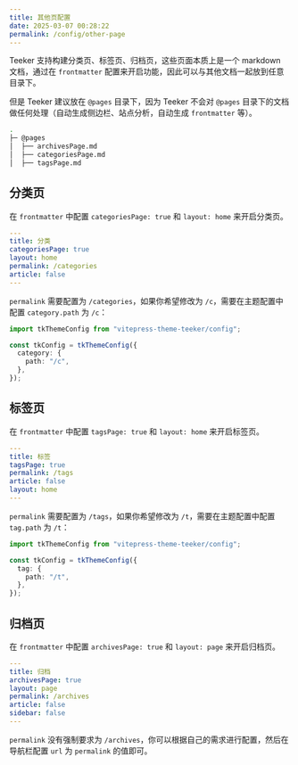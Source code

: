 ```yaml
---
title: 其他页配置
date: 2025-03-07 00:28:22
permalink: /config/other-page
---
```


Teeker 支持构建分类页、标签页、归档页，这些页面本质上是一个 markdown 文档，通过在 `frontmatter` 配置来开启功能，因此可以与其他文档一起放到任意目录下。

但是 Teeker 建议放在 `@pages` 目录下，因为 Teeker 不会对 `@pages` 目录下的文档做任何处理（自动生成侧边栏、站点分析，自动生成 `frontmatter` 等）。

```sh
.
├─ @pages
│  ├── archivesPage.md
│  ├── categoriesPage.md
│  ├── tagsPage.md
```

## 分类页

在 `frontmatter` 中配置 `categoriesPage: true` 和 `layout: home` 来开启分类页。

```yaml
---
title: 分类
categoriesPage: true
layout: home
permalink: /categories
article: false
---
```

`permalink` 需要配置为 `/categories`，如果你希望修改为 `/c`，需要在主题配置中配置 `category.path` 为 `/c`：

```typescript
import tkThemeConfig from "vitepress-theme-teeker/config";

const tkConfig = tkThemeConfig({
  category: {
    path: "/c",
  },
});
```

## 标签页

在 `frontmatter` 中配置 `tagsPage: true` 和 `layout: home` 来开启标签页。

```yaml
---
title: 标签
tagsPage: true
permalink: /tags
article: false
layout: home
---
```

`permalink` 需要配置为 `/tags`，如果你希望修改为 `/t`，需要在主题配置中配置 `tag.path` 为 `/t`：

```typescript
import tkThemeConfig from "vitepress-theme-teeker/config";

const tkConfig = tkThemeConfig({
  tag: {
    path: "/t",
  },
});
```

## 归档页

在 `frontmatter` 中配置 `archivesPage: true` 和 `layout: page` 来开启归档页。

```yaml
---
title: 归档
archivesPage: true
layout: page
permalink: /archives
article: false
sidebar: false
---
```

`permalink` 没有强制要求为 `/archives`，你可以根据自己的需求进行配置，然后在导航栏配置 `url` 为 `permalink` 的值即可。
